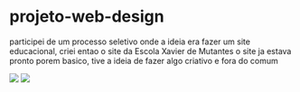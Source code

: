 # projeto-web-design
participei de um processo seletivo onde a ideia era fazer um site educacional, criei entao o site da Escola Xavier de Mutantes
o site ja estava pronto porem basico, tive a ideia de fazer algo criativo e fora do comum




 <img src="https://user-images.githubusercontent.com/70982672/165175972-8aca1a92-4ce0-453b-95e1-8e86a33ae855.png"/>





<img src="https://user-images.githubusercontent.com/70982672/165176007-d3ea7600-bfaa-45a8-baf5-32e044e0b5ad.png"/>
